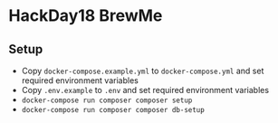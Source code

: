 # HackDay18 BrewMe

## Setup
- Copy `docker-compose.example.yml` to `docker-compose.yml` and set required environment variables
- Copy `.env.example` to `.env` and set required environment variables
- `docker-compose run composer composer setup`
- `docker-compose run composer composer db-setup`
